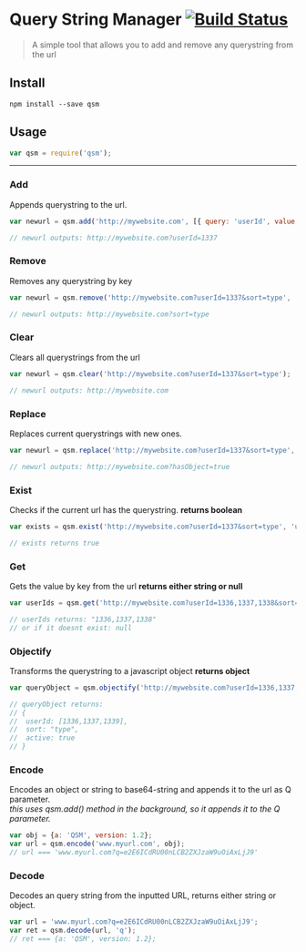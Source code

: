 Query String Manager [![Build Status](https://travis-ci.org/lucasreppewelander/query-string-manager.svg?branch=master)](https://travis-ci.org/lucasreppewelander/query-string-manager)
======
> A simple tool that allows you to add and remove any querystring from the url

## Install
`npm install --save qsm`

## Usage
```javascript
var qsm = require('qsm');
```
---

### Add
Appends querystring to the url.
```javascript
var newurl = qsm.add('http://mywebsite.com', [{ query: 'userId', value: 1337 }]);

// newurl outputs: http://mywebsite.com?userId=1337
```
### Remove
Removes any querystring by key
```javascript
var newurl = qsm.remove('http://mywebsite.com?userId=1337&sort=type', 'userId');

// newurl outputs: http://mywebsite.com?sort=type
```
### Clear
Clears all querystrings from the url
```javascript
var newurl = qsm.clear('http://mywebsite.com?userId=1337&sort=type');

// newurl outputs: http://mywebsite.com
```

### Replace
Replaces current querystrings with new ones.
```javascript
var newurl = qsm.replace('http://mywebsite.com?userId=1337&sort=type', [{ query: 'hasObject', value: true }]);

// newurl outputs: http://mywebsite.com?hasObject=true
```

### Exist
Checks if the current url has the querystring.
__returns boolean__
```javascript
var exists = qsm.exist('http://mywebsite.com?userId=1337&sort=type', 'userId');

// exists returns true
```

### Get
Gets the value by key from the url
__returns either string or null__
```javascript
var userIds = qsm.get('http://mywebsite.com?userId=1336,1337,1338&sort=type', 'userId');

// userIds returns: "1336,1337,1338"
// or if it doesnt exist: null
```

### Objectify
Transforms the querystring to a javascript object
__returns object__
```javascript
var queryObject = qsm.objectify('http://mywebsite.com?userId=1336,1337,1338&sort=type&active=true');

// queryObject returns: 
// {
//  userId: [1336,1337,1339],
//  sort: "type",
//  active: true
// }
```

### Encode
Encodes an object or string to base64-string and appends it to the url as Q parameter.    
*this uses qsm.add() method in the background, so it appends it to the Q parameter.*
```javascript
var obj = {a: 'QSM', version: 1.2};
var url = qsm.encode('www.myurl.com', obj);
// url === 'www.myurl.com?q=e2E6ICdRU00nLCB2ZXJzaW9uOiAxLjJ9'

```

### Decode
Decodes an query string from the inputted URL, returns either string or object.
```javascript
var url = 'www.myurl.com?q=e2E6ICdRU00nLCB2ZXJzaW9uOiAxLjJ9';
var ret = qsm.decode(url, 'q');
// ret === {a: 'QSM', version: 1.2};
```
